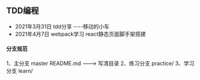 ## TDD编程

- 2021年3月31日 tdd分享 ----移动的小车
- 2021年4月7日 webpack学习 react静态页面脚手架搭建


#### 分支规范
1、主分支     master    README.md ---> 写清目录
2、练习分支   practice/
3、学习分支   learn/
